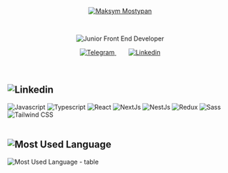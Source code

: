 <p align="center">
	<a href="https://github.com/max1k-mosti" >
		<picture>
			<source media="(prefers-color-scheme: dark)" srcset="https://github.com/user-attachments/assets/ac03385e-c56b-487c-8484-b48679ee09f7">
			<img src="https://github.com/user-attachments/assets/76a82b6b-73dc-4514-8807-9fb80032cc2f" alt="Maksym Mostypan"/>
		</picture>
	</a>
</p>
&nbsp;
<p align="center">
	<picture>
		<source media="(prefers-color-scheme: dark)" srcset="https://github.com/user-attachments/assets/6b978afa-56eb-49f4-80a2-06e81b01eb3c">
		<img src="https://github.com/user-attachments/assets/93648576-f66a-40f7-80c3-c1563b371c27" alt="Junior Front End Developer"/>
	</picture>
</p>
<div align="center">
	<a href="https://t.me/mostypan">
		<picture>
			<source media="(prefers-color-scheme: dark)" srcset="https://github.com/user-attachments/assets/4d078580-8c10-4b96-a3fa-b5c9888bde22">
			<img src="https://github.com/user-attachments/assets/24bfa45d-628c-4a36-a5d9-44a994f327d2" alt="Telegram"/>
		</picture>
	</a>
&nbsp;&nbsp;&nbsp;&nbsp;&nbsp;&nbsp;
	<a href="https://www.linkedin.com/in/mostypan">
 	 	<picture>
    		<source media="(prefers-color-scheme: dark)" srcset="https://github.com/user-attachments/assets/7b5d6a25-5a0a-45fe-a1a4-7e85df602f69">
    		<img src="https://github.com/user-attachments/assets/323f0f14-ad78-434a-8974-22f96c03c717" alt="Linkedin"/>
  	</picture>
	</a>
</div>
<br />
<br />
<h2>
 <picture>
    	<source media="(prefers-color-scheme: dark)" srcset="https://github.com/user-attachments/assets/6f97e3a2-e324-4980-a316-33f0659b448f">
    	<img src="https://github.com/user-attachments/assets/9f5c91f1-5083-43ff-a45d-0d5ae414f059" alt="Linkedin"/>
  </picture>
</h2>
<div>
	<picture>
    	<source media="(prefers-color-scheme: dark)" srcset="https://github.com/user-attachments/assets/320157da-2652-4aae-bb1e-6129824a9d1b">
    	<img src="https://github.com/user-attachments/assets/2dbbc4a4-21bd-49f4-9626-cd1baa434b9b" alt="Javascript"/>
  </picture>
	<picture>
    	<source media="(prefers-color-scheme: dark)" srcset="https://github.com/user-attachments/assets/9a0b047e-56a8-45b5-b8eb-630b4e71f54f">
    	<img src="https://github.com/user-attachments/assets/b9299c9a-b315-4bef-962d-98f545c8f4d1" alt="Typescript"/>
  </picture>	
	<picture>
    	<source media="(prefers-color-scheme: dark)" srcset="https://github.com/user-attachments/assets/70ac3b08-dcc4-4d24-a729-aa39faba58e0">
    	<img src="(https://github.com/user-attachments/assets/e61d8148-ca04-4e8e-a714-62a490166df8)" alt="React"/>
  </picture>	
	<picture>
    	<source media="(prefers-color-scheme: dark)" srcset="https://github.com/user-attachments/assets/a3268314-94e9-443c-a0a7-2f1565f1cca2">
    	<img src="https://github.com/user-attachments/assets/83cfe2cb-9de7-4643-bdfe-5f5240209ee2" alt="NextJs"/>
  </picture>	
	<picture>
    	<source media="(prefers-color-scheme: dark)" srcset="https://github.com/user-attachments/assets/735db188-5946-4934-b595-afacfeb1361e">
    	<img src="https://github.com/user-attachments/assets/ddbe457b-5ec0-4a61-ad8b-9cc6f7efeea3" alt="NestJs"/>
  </picture>	
	<picture>
    	<source media="(prefers-color-scheme: dark)" srcset="https://github.com/user-attachments/assets/46039bcd-732d-493d-a83c-191cabdde407">
    	<img src="https://github.com/user-attachments/assets/c11019a7-c356-4b6d-b6d5-46d8310d289a" alt="Redux"/>
  </picture>

  <picture>
    	<source media="(prefers-color-scheme: dark)" srcset="https://github.com/user-attachments/assets/09291d2f-e08e-4ffe-a878-2aea27b6c1ec">
    	<img src="https://github.com/user-attachments/assets/2613942a-85bf-47c1-a60f-04b89dd206be" alt="Sass"/>

  </picture>	
	<picture>
    	<source media="(prefers-color-scheme: dark)" srcset="https://github.com/user-attachments/assets/d759ac33-243c-443d-aad2-3372d8cd261c">
    	<img src="https://github.com/user-attachments/assets/d0df6ba6-9b2d-4e89-8695-076f79d9f8ea" alt="Tailwind CSS"/>
  </picture>	
</div>
<br />
<h2>
 <picture>
    	<source media="(prefers-color-scheme: dark)" srcset="https://github.com/user-attachments/assets/5c3156b8-950d-4520-b6ae-9c558428eefb">
    	<img src="https://github.com/user-attachments/assets/2e0ec72d-cb2e-4288-ba00-534878b04746" alt="Most Used Language"/>
  </picture>
</h2>

 <picture>
    	<source media="(prefers-color-scheme: dark)" srcset="https://github-readme-stats.vercel.app/api/top-langs/?username=max1k-mosti&hide_title=true&hide_border=true&bg_color=FFFFFF&text_color=0D1117">
    	<img src="https://github-readme-stats.vercel.app/api/top-langs/?username=max1k-mosti&hide_title=true&hide_border=true&bg_color=0D1117&text_color=FFFFFF" alt="Most Used Language - table"/>
  </picture>
